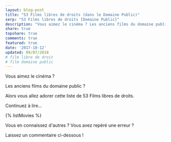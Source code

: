 ```yaml
---
layout: blog-post
title: "53 Films libres de droits (dans le Domaine Public)"
serp: "53 Films libres de droits [Domaine Public]"
description: "Vous aimez le cinéma ? Les anciens films du domaine public ? Alors vous allez adorer cette liste de 53 Films libres de droits."
share: true
topshare: true
comments: true
featured: true
date: '2017-10-12'
updated: 09/07/2018
# film libre de droit                    
# film domaine public                     
---
```


Vous aimez le cinéma ? 

Les anciens films du domaine public ? 

Alors vous allez adorer cette liste de 53 Films libres de droits.

Continuez à lire...

{% listMovies %}


Vous en connaissez d'autres ?
Vous avez repéré une erreur ?

Laissez un commentaire ci-dessous !
